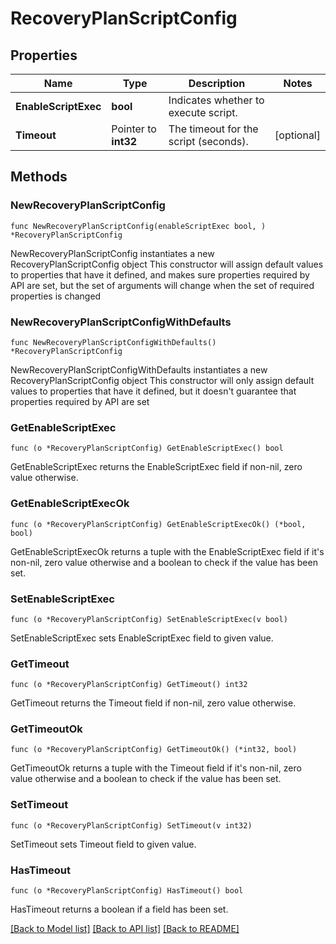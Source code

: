 # RecoveryPlanScriptConfig

## Properties

Name | Type | Description | Notes
------------ | ------------- | ------------- | -------------
**EnableScriptExec** | **bool** | Indicates whether to execute script.  | 
**Timeout** | Pointer to **int32** | The timeout for the script (seconds).  | [optional] 

## Methods

### NewRecoveryPlanScriptConfig

`func NewRecoveryPlanScriptConfig(enableScriptExec bool, ) *RecoveryPlanScriptConfig`

NewRecoveryPlanScriptConfig instantiates a new RecoveryPlanScriptConfig object
This constructor will assign default values to properties that have it defined,
and makes sure properties required by API are set, but the set of arguments
will change when the set of required properties is changed

### NewRecoveryPlanScriptConfigWithDefaults

`func NewRecoveryPlanScriptConfigWithDefaults() *RecoveryPlanScriptConfig`

NewRecoveryPlanScriptConfigWithDefaults instantiates a new RecoveryPlanScriptConfig object
This constructor will only assign default values to properties that have it defined,
but it doesn't guarantee that properties required by API are set

### GetEnableScriptExec

`func (o *RecoveryPlanScriptConfig) GetEnableScriptExec() bool`

GetEnableScriptExec returns the EnableScriptExec field if non-nil, zero value otherwise.

### GetEnableScriptExecOk

`func (o *RecoveryPlanScriptConfig) GetEnableScriptExecOk() (*bool, bool)`

GetEnableScriptExecOk returns a tuple with the EnableScriptExec field if it's non-nil, zero value otherwise
and a boolean to check if the value has been set.

### SetEnableScriptExec

`func (o *RecoveryPlanScriptConfig) SetEnableScriptExec(v bool)`

SetEnableScriptExec sets EnableScriptExec field to given value.


### GetTimeout

`func (o *RecoveryPlanScriptConfig) GetTimeout() int32`

GetTimeout returns the Timeout field if non-nil, zero value otherwise.

### GetTimeoutOk

`func (o *RecoveryPlanScriptConfig) GetTimeoutOk() (*int32, bool)`

GetTimeoutOk returns a tuple with the Timeout field if it's non-nil, zero value otherwise
and a boolean to check if the value has been set.

### SetTimeout

`func (o *RecoveryPlanScriptConfig) SetTimeout(v int32)`

SetTimeout sets Timeout field to given value.

### HasTimeout

`func (o *RecoveryPlanScriptConfig) HasTimeout() bool`

HasTimeout returns a boolean if a field has been set.


[[Back to Model list]](../README.md#documentation-for-models) [[Back to API list]](../README.md#documentation-for-api-endpoints) [[Back to README]](../README.md)


